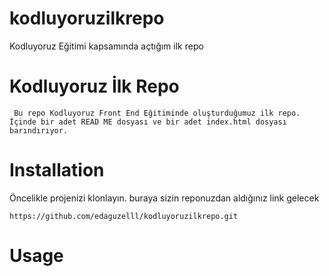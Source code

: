 # kodluyoruzilkrepo
Kodluyoruz Eğitimi kapsamında açtığım ilk repo

 # Kodluyoruz İlk Repo

     Bu repo Kodluyoruz Front End Eğitiminde oluşturduğumuz ilk repo. İçinde bir adet READ ME dosyası ve bir adet index.html dosyası barındırıyor.

# Installation

   Öncelikle projenizi klonlayın. buraya sizin reponuzdan aldığınız link gelecek

    https://github.com/edaguzelll/kodluyoruzilkrepo.git

 # Usage
